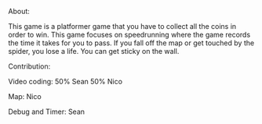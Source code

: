 About:

This game is a platformer game that you have to collect all the coins in order to win. This game focuses on speedrunning where the game records the time it takes for you to pass. If you fall off the map or get touched by the spider, you lose a life. You can get sticky on the wall. 

Contribution:

Video coding: 50% Sean 50% Nico

Map: Nico

Debug and Timer: Sean


